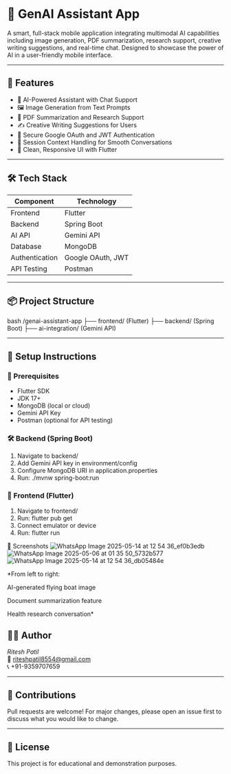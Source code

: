 # 🤖 GenAI Assistant App

A smart, full-stack mobile application integrating multimodal AI capabilities including image generation, PDF summarization, research support, creative writing suggestions, and real-time chat. Designed to showcase the power of AI in a user-friendly mobile interface.

---

## 🚀 Features

- 🧠 AI-Powered Assistant with Chat Support
- 🖼 Image Generation from Text Prompts
- 📄 PDF Summarization and Research Support
- ✍ Creative Writing Suggestions for Users
- 🔐 Secure Google OAuth and JWT Authentication
- 🧠 Session Context Handling for Smooth Conversations
- 📱 Clean, Responsive UI with Flutter

---

## 🛠 Tech Stack

| Component     | Technology         |
|---------------|--------------------|
| Frontend      | Flutter             |
| Backend       | Spring Boot         |
| AI API        | Gemini API          |
| Database      | MongoDB             |
| Authentication| Google OAuth, JWT   |
| API Testing   | Postman             |

---

## 📦 Project Structure

bash
/genai-assistant-app
  ├── frontend/ (Flutter)
  ├── backend/ (Spring Boot)
  ├── ai-integration/ (Gemini API)


---

## 🧪 Setup Instructions

### 🔧 Prerequisites
- Flutter SDK
- JDK 17+
- MongoDB (local or cloud)
- Gemini API Key
- Postman (optional for API testing)

### 🛠 Backend (Spring Boot)
1. Navigate to backend/
2. Add Gemini API key in environment/config
3. Configure MongoDB URI in application.properties
4. Run: ./mvnw spring-boot:run

### 📱 Frontend (Flutter)
1. Navigate to frontend/
2. Run: flutter pub get
3. Connect emulator or device
4. Run: flutter run

📸 Screenshots
![WhatsApp Image 2025-05-14 at 12 54 36_ef0b3edb](https://github.com/user-attachments/assets/d51ba32d-b8ab-462f-b62f-02201612b3c5)
![WhatsApp Image 2025-05-06 at 01 35 50_5732b577](https://github.com/user-attachments/assets/0f941a36-1090-4f11-9b01-b721fc92d06a)
![WhatsApp Image 2025-05-14 at 12 54 36_db05484e](https://github.com/user-attachments/assets/63635abf-7b5d-4341-a37c-91e3ffa43eb7)


*From left to right:

AI-generated flying boat image

Document summarization feature

Health research conversation*


## 🙋‍♂ Author

*Ritesh Patil*  
📧 riteshpatil8554@gmail.com  
📞 +91-9359707659  

---

## 🤝 Contributions

Pull requests are welcome! For major changes, please open an issue first to discuss what you would like to change.

---

## 📄 License

This project is for educational and demonstration purposes.
